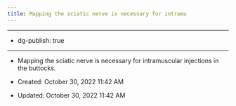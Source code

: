 ```yaml
---
title: Mapping the sciatic nerve is necessary for intramu
---
```


- --

- dg-publish: true

- --

- Mapping the sciatic nerve is necessary for intramuscular injections in the buttocks.

- Created: October 30, 2022 11:42 AM

- Updated: October 30, 2022 11:42 AM

